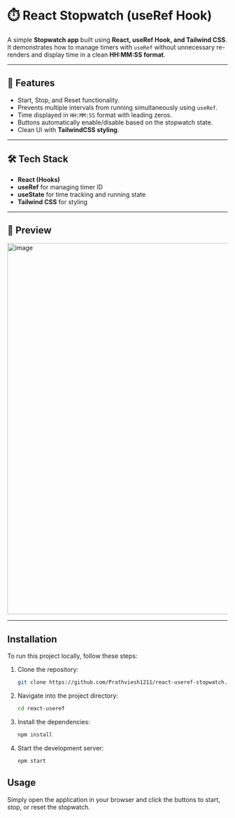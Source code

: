 # ⏱️ React Stopwatch (useRef Hook)

A simple **Stopwatch app** built using **React, useRef Hook, and Tailwind CSS**.  
It demonstrates how to manage timers with `useRef` without unnecessary re-renders and display time in a clean **HH:MM:SS format**.

---

## 🚀 Features
- Start, Stop, and Reset functionality.
- Prevents multiple intervals from running simultaneously using `useRef`.
- Time displayed in `HH:MM:SS` format with leading zeros.
- Buttons automatically enable/disable based on the stopwatch state.
- Clean UI with **TailwindCSS styling**.

---

## 🛠 Tech Stack
- **React (Hooks)**
- **useRef** for managing timer ID
- **useState** for time tracking and running state
- **Tailwind CSS** for styling

---

## 📸 Preview

<img width="1715" height="849" alt="image" src="https://github.com/user-attachments/assets/ce22b9e3-f77a-48fa-9445-d37528ad9b7c" />

---

## Installation

To run this project locally, follow these steps:

1.  Clone the repository:
    ```bash
    git clone https://github.com/Prathviesh1211/react-useref-stopwatch.git
    ```
2.  Navigate into the project directory:
    ```bash
    cd react-useref
    ```
3.  Install the dependencies:
    ```bash
    npm install
    ```
4.  Start the development server:
    ```bash
    npm start
    ```

## Usage

Simply open the application in your browser and click the buttons to start, stop, or reset the stopwatch.
